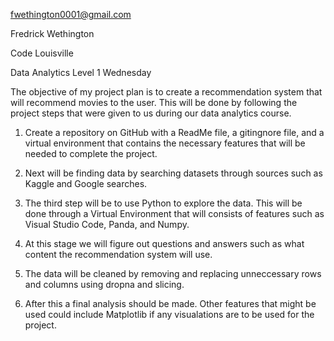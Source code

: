 fwethington0001@gmail.com  

Fredrick Wethington  

Code Louisville  

Data Analytics Level 1 Wednesday  


The objective of my project plan is to create a recommendation system that will recommend movies to the user.  This will be done by following the project steps that were given to us during our data analytics course.

1.  Create a repository on GitHub with a ReadMe file, a gitingnore file, and a virtual environment that contains the necessary features that will be needed to complete the project.

2.  Next will be finding data by searching datasets through sources such as Kaggle and Google searches.

3.  The third step will be to use Python to explore the data.  This will be done through a Virtual Environment that will consists of features such as Visual Studio Code, Panda, and Numpy.

4.  At this stage we will figure out questions and answers such as what content the recommendation system will use.

5.  The data will be cleaned by removing and replacing unneccessary rows and columns using dropna and slicing.

6.  After this a final analysis should be made.  Other features that might be used could include Matplotlib if any visualations are to be used for the project.  




